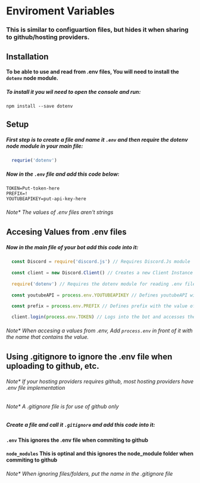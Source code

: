 # Enviroment Variables

### This is similar to configuartion files, but hides it when sharing to github/hosting providers.

## Installation

#### To be able to use and read from .env files, You will need to install the `dotenv` node module.
##### To install it you wil need to open the console and run:

```npm install --save dotenv```

## Setup

##### First step is to create a file and name it `.env` and then require the dotenv node module in your main file:
```javascript
  requrie('dotenv')
```

##### Now in the `.env` file and add this code below:
```
TOKEN=Put-token-here
PREFIX=!
YOUTUBEAPIKEY=put-api-key-here
```
###### Note* The values of .env files aren't strings

## Accesing Values from .env files

##### Now in the main file of your bot add this code into it:
```javascript 
  const Discord = require('discord.js') // Requires Discord.Js module
  
  const client = new Discord.Client() // Creates a new Client Instance
  
  require('dotenv') // Requires the dotenv module for reading .env files
  
  const youtubeAPI = process.env.YOUTUBEAPIKEY // Defines youtubeAPI with the value of YOUTUBEAPIKEY from the .env file
  
  const prefix = process.env.PREFIX // Defines prefix with the value of PREFIX from the .env file

  client.login(process.env.TOKEN) // Logs into the bot and accesses the .env file and gets the value of TOKEN
```

###### Note* When accesing a values from .env, Add `process.env` in front of it with the name that contains the value.

## Using .gitignore to ignore the .env file when uploading to github, etc.
###### Note* If your hosting providers requires github, most hosting providers have .env file implementation
###### Note* A .gitignore file is for use of github only

##### Create a file and call it `.gitignore` and add this code into it:
#### `.env` This ignores the .env file when commiting to github
#### `node_modules`  This is optinal and this ignores the node_module folder when commiting to github

###### Note* When ignoring files/folders, put the name in the .gitignore file

